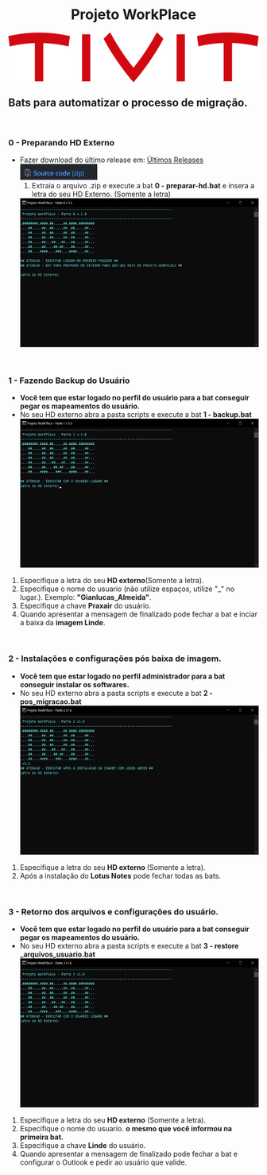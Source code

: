 <h1 align="center">Projeto WorkPlace</h1>
<p align="center">
<img src="/img/tivit-logo.png" alt="TIVIT" witdh="200" height="100" style="display: block; margin: 0 auto"/>
</p>

<h2>Bats para automatizar o processo de migração.</h2>
<br>

<h3><strong>0 -  Preparando HD Externo</strong></h3>
<ul>
<li>Fazer download do último release em: <a href="https://github.com/Gianlucas94/Projeto-Workplace/releases" title= "último release">Últimos Releases </a>
<br>
<img src="/img/download.png" alt="Download" witdh="16" height="32">
<ol>
<li>Extraia o arquivo .zip e execute a bat <strong>0 - preparar-hd.bat</strong> e insera a letra do seu HD Externo. (Somente a letra)
<br>
</ol>
<img src="/img/preprar.png" alt="Primeiro passo" witdh="400" height="300">
</ul>
<br>

<h3><strong>1 - Fazendo Backup do Usuário</strong></h3>
<ul>
<li><strong>Você tem que estar logado no perfil do usuário para a bat conseguir pegar os mapeamentos do usuário.</strong>
<li>No seu HD externo abra a pasta scripts e execute a bat <strong>1 - backup.bat</strong>
<br>

<img src="/img/backup-1.png" alt="Primeiro passo" witdh="400" height="300">
<br>

</ul>
<ol>
<li>Especifique a letra do seu <strong>HD externo</strong>(Somente a letra).
<li>Especifique o nome do usuario (não utilize espaços, utilize "_" no lugar.). Exemplo: <strong>"Gianlucas_Almeida"</strong>.
<li>Especifique a chave <strong>Praxair</strong> do usuário.
<li>Quando apresentar a mensagem de finalizado pode fechar a bat e inciar a baixa da <strong>imagem Linde</strong>.
</ol>
<br>

<h3><strong>2 - Instalações e configurações pós baixa de imagem.</strong></h3>
<ul>
<li><strong>Você tem que estar logado no perfil administrador para a bat conseguir instalar os softwares.</strong>
<li>No seu HD externo abra a pasta scripts e execute a bat <strong>2 - pos_migracao.bat</strong>
<br>
<img src="/img/pos_migracao-1.png" alt="Primeiro passo" witdh="400" height="300">
<br>
</ul>
<ol>
<li>Especifique a letra do seu <strong>HD externo </strong>(Somente a letra).
<li>Após a instalação do <strong>Lotus Notes</strong> pode fechar todas as bats.
</ol>
<br>

<h3><strong>3 - Retorno dos arquivos e configurações do usuário.</strong></h3>
<ul>
<li><strong>Você tem que estar logado no perfil do usuário para a bat conseguir pegar os mapeamentos do usuário.</strong>
<li>No seu HD externo abra a pasta scripts e execute a bat <strong>3 - restore _arquivos_usuario.bat</strong>
<br>

<img src="/img/restore.png" alt="Primeiro passo" witdh="400" height="300">
<br>
</ul>
<ol>
<li>Especifique a letra do seu <strong>HD externo</strong> (Somente a letra).
<li>Especifique o nome do usuario. <strong>o mesmo que você informou na primeira bat.</strong>
<li>Especifique a chave <strong>Linde</strong> do usuário.
<li>Quando apresentar a mensagem de finalizado pode fechar a bat e configurar o Outlook e pedir ao usuário que valide.
</ol>


